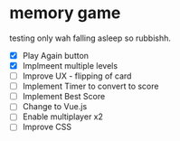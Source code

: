 # memory game

testing only wah falling asleep so rubbishh.

- [x] Play Again button
- [x] Implmeent multiple levels
- [ ] Improve UX - flipping of card
- [ ] Implement Timer to convert to score
- [ ] Implement Best Score
- [ ] Change to Vue.js
- [ ] Enable multiplayer x2
- [ ] Improve CSS